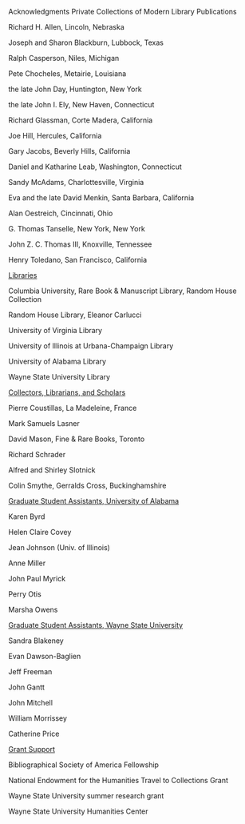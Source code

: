 Acknowledgments
<bold>Private Collections of Modern Library Publications</bold>

Richard H. Allen, Lincoln, Nebraska

Joseph and Sharon Blackburn, Lubbock, Texas

Ralph Casperson, Niles, Michigan

Pete Chocheles, Metairie, Louisiana

the late John Day, Huntington, New York

the late John I. Ely, New Haven, Connecticut

Richard Glassman, Corte Madera, California

Joe Hill, Hercules, California

Gary Jacobs, Beverly Hills, California

Daniel and Katharine Leab, Washington, Connecticut

Sandy McAdams, Charlottesville, Virginia

Eva and the late David Menkin, Santa Barbara, California

Alan Oestreich, Cincinnati, Ohio

G. Thomas Tanselle, New York, New York

John Z. C. Thomas III, Knoxville, Tennessee

Henry Toledano, San Francisco, California

<u>Libraries</u>

Columbia University, Rare Book & Manuscript Library, Random House
Collection

Random House Library, Eleanor Carlucci

University of Virginia Library

University of Illinois at Urbana-Champaign Library

University of Alabama Library

Wayne State University Library

<u>Collectors, Librarians, and Scholars</u>

Pierre Coustillas, La Madeleine, France

Mark Samuels Lasner

David Mason, Fine & Rare Books, Toronto

Richard Schrader

Alfred and Shirley Slotnick

Colin Smythe, Gerralds Cross, Buckinghamshire

<u>Graduate Student Assistants, University of Alabama</u>

Karen Byrd

Helen Claire Covey

Jean Johnson (Univ. of Illinois)

Anne Miller

John Paul Myrick

Perry Otis

Marsha Owens

<u>Graduate Student Assistants, Wayne State University</u>

Sandra Blakeney

Evan Dawson-Baglien

Jeff Freeman

John Gantt

John Mitchell

William Morrissey

Catherine Price

<u>Grant Support</u>

Bibliographical Society of America Fellowship

National Endowment for the Humanities Travel to Collections Grant

Wayne State University summer research grant

Wayne State University Humanities Center
